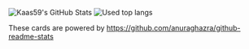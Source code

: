 ![Kaas59's GitHub Stats](https://github-readme-stats.vercel.app/api?username=Kaas59&show_icons=true&theme=cobalt&count_private=true&include_all_commits=true)
![Used top langs](https://github-readme-stats.vercel.app/api/top-langs/?username=Kaas59&theme=cobalt)

These cards are powered by https://github.com/anuraghazra/github-readme-stats
